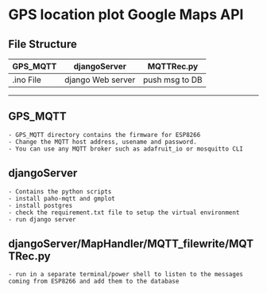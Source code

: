 # GPS location plot Google Maps API

## File Structure

| GPS_MQTT 		| 		djangoServer 	| 	MQTTRec.py 		|
----------------|-----------------------|-------------------|
.ino File 		| django Web server 	|	push msg to DB 	|

------------------------------------------------------------

## GPS_MQTT 
	
	- GPS_MQTT directory contains the firmware for ESP8266	
	- Change the MQTT host address, usename and password.
	- You can use any MQTT broker such as adafruit_io or mosquitto CLI

## djangoServer	
	- Contains the python scripts 
	- install paho-mqtt and gmplot
	- install postgres 
	- check the requirement.txt file to setup the virtual environment
	- run django server
## djangoServer/MapHandler/MQTT_filewrite/MQTTRec.py
	- run in a separate terminal/power shell to listen to the messages coming from ESP8266 and add them to the database
